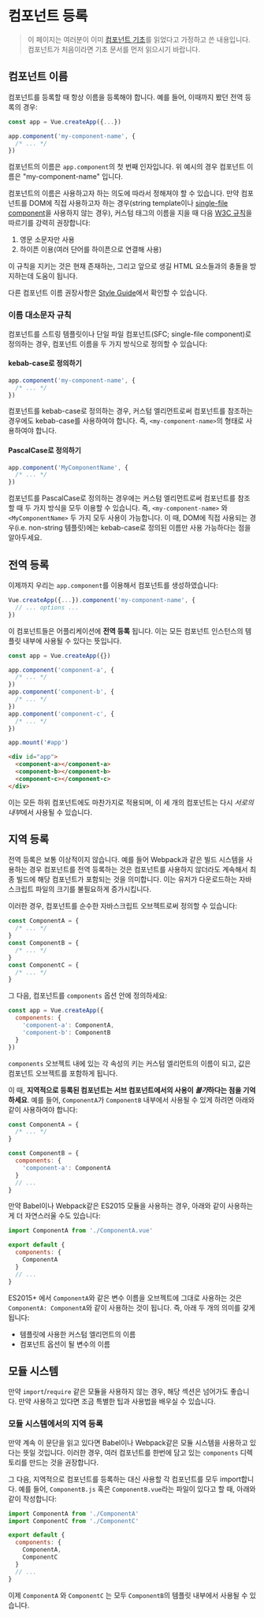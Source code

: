 # 컴포넌트 등록

> 이 페이지는 여러분이 이미 [컴포넌트 기초](component-basics.md)를 읽었다고 가정하고 쓴 내용입니다. 컴포넌트가 처음이라면 기초 문서를 먼저 읽으시기 바랍니다.

## 컴포넌트 이름

컴포넌트를 등록할 때 항상 이름을 등록해야 합니다. 예를 들어, 이때까지 봤던 전역 등록의 경우:

```js
const app = Vue.createApp({...})

app.component('my-component-name', {
  /* ... */
})
```

컴포넌트의 이름은 `app.component`의 첫 번째 인자입니다. 위 예시의 경우 컴포넌트 이름은 "my-component-name" 입니다.

컴포넌트의 이름은 사용하고자 하는 의도에 따라서 정해져야 할 수 있습니다. 만약 컴포넌트를 DOM에 직접 사용하고자 하는 경우(string template이나 [single-file component](../guide/single-file-component.html)을 사용하지 않는 경우), 커스텀 태그의 이름을 지을 때 다음 [W3C 규칙](https://html.spec.whatwg.org/multipage/custom-elements.html#valid-custom-element-name)을 따르기를 강력히 권장합니다:

1. 영문 소문자만 사용
2. 하이픈 이용(여러 단어를 하이픈으로 연결해 사용)

이 규칙을 지키는 것은 현재 존재하는, 그리고 앞으로 생길 HTML 요소들과의 충돌을 방지하는데 도움이 됩니다.

다른 컴포넌트 이름 권장사항은 [Style Guide](../style-guide/#base-component-names-strongly-recommended)에서 확인할 수 있습니다.

### 이름 대소문자 규칙

컴포넌트를 스트링 템플릿이나 단일 파일 컴포넌트(SFC; single-file component)로 정의하는 경우, 컴포넌트 이름을 두 가지 방식으로 정의할 수 있습니다:

#### kebab-case로 정의하기

```js
app.component('my-component-name', {
  /* ... */
})
```

컴포넌트를 kebab-case로 정의하는 경우, 커스텀 엘리먼트로써 컴포넌트를 참조하는 경우에도 kebab-case를 사용하여야 합니다. 즉,  `<my-component-name>`의 형태로 사용하여야 합니다.

#### PascalCase로 정의하기

```js
app.component('MyComponentName', {
  /* ... */
})
```

컴포넌트를 PascalCase로 정의하는 경우에는 커스텀 엘리먼트로써 컴포넌트를 참조할 때 두 가지 방식을 모두 이용할 수 있습니다. 즉,  `<my-component-name>` 와 `<MyComponentName>` 두 가지 모두 사용이 가능합니다. 이 때, DOM에 직접 사용되는 경우(i.e. non-string 템플릿)에는 kebab-case로 정의된 이름만 사용 가능하다는 점을 알아두세요.

## 전역 등록

이제까지 우리는 `app.component`를 이용해서 컴포넌트를 생성하였습니다:

```js
Vue.createApp({...}).component('my-component-name', {
  // ... options ...
})
```

이 컴포넌트들은 어플리케이션에 **전역 등록** 됩니다. 이는 모든 컴포넌트 인스턴스의 템플릿 내부에 사용될 수 있다는 뜻입니다.

```js
const app = Vue.createApp({})

app.component('component-a', {
  /* ... */
})
app.component('component-b', {
  /* ... */
})
app.component('component-c', {
  /* ... */
})

app.mount('#app')
```

```html
<div id="app">
  <component-a></component-a>
  <component-b></component-b>
  <component-c></component-c>
</div>
```

이는 모든 하위 컴포넌트에도 마찬가지로 적용되며, 이 세 개의 컴포넌트는 다시 *서로의 내부*에서 사용될 수 있습니다.

## 지역 등록

전역 등록은 보통 이상적이지 않습니다. 예를 들어 Webpack과 같은 빌드 시스템을 사용하는 경우 컴포넌트를 전역 등록하는 것은 컴포넌트를 사용하지 않더라도 계속해서 최종 빌드에 해당 컴포넌트가 포함되는 것을 의미합니다. 이는 유저가 다운로드하는 자바스크립트 파일의 크기를 불필요하게 증가시킵니다.

이러한 경우, 컴포넌트를 순수한 자바스크립트 오브젝트로써 정의할 수 있습니다:

```js
const ComponentA = {
  /* ... */
}
const ComponentB = {
  /* ... */
}
const ComponentC = {
  /* ... */
}
```

그 다음, 컴포넌트를 `components` 옵션 안에 정의하세요:

```js
const app = Vue.createApp({
  components: {
    'component-a': ComponentA,
    'component-b': ComponentB
  }
})
```

`components` 오브젝트 내에 있는 각 속성의 키는 커스텀 엘리먼트의 이름이 되고, 값은 컴포넌트 오브젝트를 포함하게 됩니다.

이 때,  **지역적으로 등록된 컴포넌트는 서브 컴포넌트에서의 사용이 *불가*하다는 점을 기억하세요**. 예를 들어, `ComponentA`가 `ComponentB` 내부에서 사용될 수 있게 하려면 아래와 같이 사용하여야 합니다:

```js
const ComponentA = {
  /* ... */
}

const ComponentB = {
  components: {
    'component-a': ComponentA
  }
  // ...
}
```

만약 Babel이나 Webpack같은 ES2015 모듈을 사용하는 경우, 아래와 같이 사용하는게 더 자연스러울 수도 있습니다:

```js
import ComponentA from './ComponentA.vue'

export default {
  components: {
    ComponentA
  }
  // ...
}
```

ES2015+ 에서 `ComponentA`와 같은 변수 이름을 오브젝트에 그대로 사용하는 것은 `ComponentA: ComponentA`와 같이 사용하는 것이 됩니다. 즉, 아래 두 개의 의미를 갖게 됩니다:

- 템플릿에 사용한 커스텀 엘리먼트의 이름
- 컴포넌트 옵션이 될 변수의 이름

## 모듈 시스템

만약 `import`/`require` 같은 모듈을 사용하지 않는 경우, 해당 섹션은 넘어가도 좋습니다. 만약 사용하고 있다면 조금 특별한 팁과 사용법을 배우실 수 있습니다.

### 모듈 시스템에서의 지역 등록

만약 계속 이 문단을 읽고 있다면 Babel이나 Webpack같은 모듈 시스템을 사용하고 있다는 뜻일 것입니다. 이러한 경우, 여러 컴포넌트를 한번에 담고 있는 `components` 디렉토리를 만드는 것을 권장합니다.

그 다음, 지역적으로 컴포넌트를 등록하는 대신 사용할 각 컴포넌트를 모두 import합니다. 예를 들어, `ComponentB.js` 혹은 `ComponentB.vue`라는 파일이 있다고 할 때, 아래와 같이 작성합니다:

```js
import ComponentA from './ComponentA'
import ComponentC from './ComponentC'

export default {
  components: {
    ComponentA,
    ComponentC
  }
  // ...
}
```

이제 `ComponentA` 와 `ComponentC` 는 모두 `ComponentB`의 템플릿 내부에서 사용될 수 있습니다.
